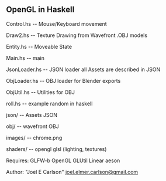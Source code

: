 OpenGL in Haskell
-----------------

Control.hs      -- Mouse/Keyboard movement

Draw2.hs        -- Texture Drawing from Wavefront .OBJ models

Entity.hs       -- Moveable State

Main.hs         -- main

JsonLoader.hs   -- JSON loader all Assets are described in JSON

ObjLoader.hs    -- OBJ loader for Blender exports

ObjUtil.hs      -- Utilities for OBJ

roll.hs         -- example random in haskell

json/           -- Assets JSON

obj/            -- wavefront OBJ

images/         -- chrome.png

shaders/        -- opengl glsl (lighting, textures)


Requires:
  GLFW-b OpenGL GLUtil Linear aeson

Author: "Joel E Carlson" <joel.elmer.carlson@gmail.com>

